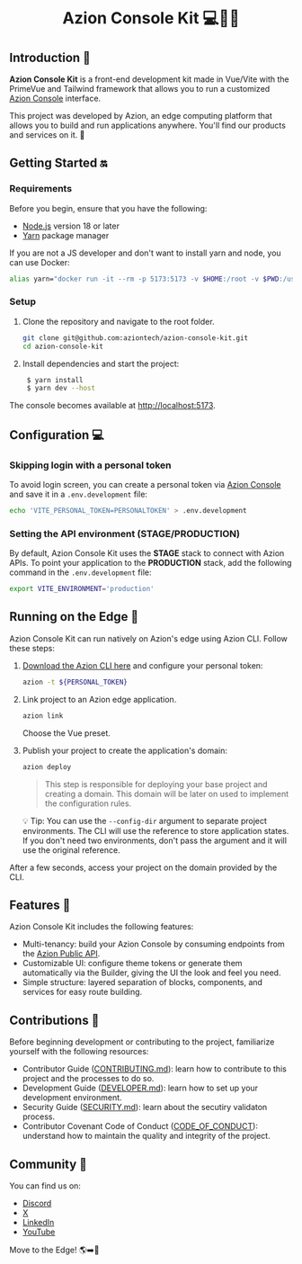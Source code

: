 <h1 align="center">
  Azion Console Kit 💻🚀🧡
</h1>
<p align="center">

## Introduction 📖

**Azion Console Kit** is a front-end development kit made in Vue/Vite with the PrimeVue and Tailwind framework that allows you to run a customized [Azion Console](https://console.azion.com/) interface.

This project was developed by Azion, an edge computing platform that allows you to build and run applications anywhere. You'll find our products and services on it. 🚀

## Getting Started 🔛

### Requirements

Before you begin, ensure that you have the following:

- [Node.js](https://nodejs.org/) version 18 or later
- [Yarn](https://yarnpkg.com/) package manager

 If you are not a JS developer and don't want to install yarn and node, you can use Docker:
```bash
alias yarn="docker run -it --rm -p 5173:5173 -v $HOME:/root -v $PWD:/usr/src/app -w /usr/src/app node:18 yarn"
```


### Setup

1. Clone the repository and navigate to the root folder.

    ```bash
    git clone git@github.com:aziontech/azion-console-kit.git
    cd azion-console-kit
    ```

2. Install dependencies and start the project:

    ```bash
     $ yarn install
     $ yarn dev --host
    ```

The console becomes available at [http://localhost:5173](http://localhost:5173).

## Configuration 💻

### Skipping login with a personal token

To avoid login screen, you can create a personal token via [Azion Console](https://console.azion.com/) and save it in a `.env.development` file:

```bash
echo 'VITE_PERSONAL_TOKEN=PERSONALTOKEN' > .env.development
```

### Setting the API environment (STAGE/PRODUCTION)

By default, Azion Console Kit uses the **STAGE** stack to connect with Azion APIs. 
To point your application to the **PRODUCTION** stack, add the following command in the `.env.development` file:

```bash
export VITE_ENVIRONMENT='production'
```

## Running on the Edge 🚀

Azion Console Kit can run natively on Azion's edge using Azion CLI. Follow these steps:

1. [Download the Azion CLI here](https://www.azion.com/en/documentation/products/azion-cli/overview/) and configure your personal token:

    ```bash
    azion -t ${PERSONAL_TOKEN}
    ```

2. Link project to an Azion edge application.

    ```bash
    azion link
    ```

   Choose the Vue preset.

3. Publish your project to create the application's domain:

    ```bash
    azion deploy
    ```

    > This step is responsible for deploying your base project and creating a domain. This domain will be later on used to implement the configuration rules.

   💡 Tip: You can use the `--config-dir` argument to separate project environments. The CLI will use the reference to store application states. If you don't need two environments, don't pass the argument and it will use the original reference.

After a few seconds, access your project on the domain provided by the CLI.

## Features 🧩

Azion Console Kit includes the following features:

- Multi-tenancy: build your Azion Console by consuming endpoints from the [Azion Public API](https://api.azion.com/).
- Customizable UI: configure theme tokens or generate them automatically via the Builder, giving the UI the look and feel you need.
- Simple structure: layered separation of blocks, components, and services for easy route building.

## Contributions 🤝

Before beginning development or contributing to the project, familiarize yourself with the following resources:

- Contributor Guide ([CONTRIBUTING.md](CONTRIBUTING.md)): learn how to contribute to this project and the processes to do so.
- Development Guide ([DEVELOPER.md](DEVELOPER.md)): learn how to set up your development environment.
- Security Guide ([SECURITY.md](SECURITY.md)): learn about the secutiry validaton process.
- Contributor Covenant Code of Conduct ([CODE_OF_CONDUCT](CODE_OF_CONDUCT.md)): understand how to maintain the quality and integrity of the project.

## Community 💬

You can find us on:

- [Discord](https://discord.com/invite/Yp9N7RMVZy)
- [X](https://twitter.com/aziontech)
- [LinkedIn](https://www.linkedin.com/company/aziontech)
- [YouTube](https://www.youtube.com/aziontech)

Move to the Edge! 🌎➡️🧡
